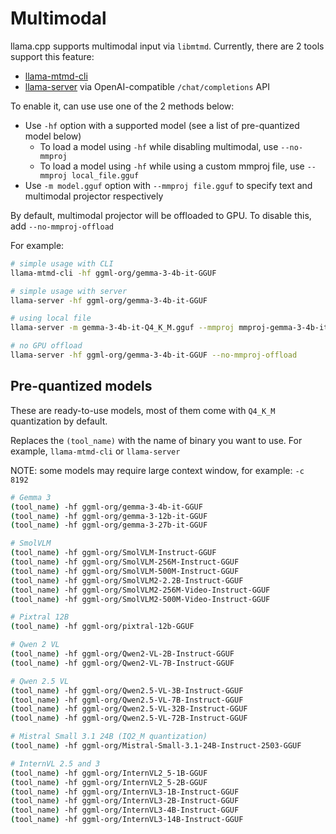 # Multimodal

llama.cpp supports multimodal input via `libmtmd`. Currently, there are 2 tools support this feature:
- [llama-mtmd-cli](../tools/mtmd/README.md)
- [llama-server](../tools/server/README.md) via OpenAI-compatible `/chat/completions` API

To enable it, can use use one of the 2 methods below:

- Use `-hf` option with a supported model (see a list of pre-quantized model below)
    - To load a model using `-hf` while disabling multimodal, use `--no-mmproj`
    - To load a model using `-hf` while using a custom mmproj file, use `--mmproj local_file.gguf`
- Use `-m model.gguf` option with `--mmproj file.gguf` to specify text and multimodal projector respectively

By default, multimodal projector will be offloaded to GPU. To disable this, add `--no-mmproj-offload`

For example:

```sh
# simple usage with CLI
llama-mtmd-cli -hf ggml-org/gemma-3-4b-it-GGUF

# simple usage with server
llama-server -hf ggml-org/gemma-3-4b-it-GGUF

# using local file
llama-server -m gemma-3-4b-it-Q4_K_M.gguf --mmproj mmproj-gemma-3-4b-it-Q4_K_M.gguf

# no GPU offload
llama-server -hf ggml-org/gemma-3-4b-it-GGUF --no-mmproj-offload
```

## Pre-quantized models

These are ready-to-use models, most of them come with `Q4_K_M` quantization by default.

Replaces the `(tool_name)` with the name of binary you want to use. For example, `llama-mtmd-cli` or `llama-server`

NOTE: some models may require large context window, for example: `-c 8192`

```sh
# Gemma 3
(tool_name) -hf ggml-org/gemma-3-4b-it-GGUF
(tool_name) -hf ggml-org/gemma-3-12b-it-GGUF
(tool_name) -hf ggml-org/gemma-3-27b-it-GGUF

# SmolVLM
(tool_name) -hf ggml-org/SmolVLM-Instruct-GGUF
(tool_name) -hf ggml-org/SmolVLM-256M-Instruct-GGUF
(tool_name) -hf ggml-org/SmolVLM-500M-Instruct-GGUF
(tool_name) -hf ggml-org/SmolVLM2-2.2B-Instruct-GGUF
(tool_name) -hf ggml-org/SmolVLM2-256M-Video-Instruct-GGUF
(tool_name) -hf ggml-org/SmolVLM2-500M-Video-Instruct-GGUF

# Pixtral 12B
(tool_name) -hf ggml-org/pixtral-12b-GGUF

# Qwen 2 VL
(tool_name) -hf ggml-org/Qwen2-VL-2B-Instruct-GGUF
(tool_name) -hf ggml-org/Qwen2-VL-7B-Instruct-GGUF

# Qwen 2.5 VL
(tool_name) -hf ggml-org/Qwen2.5-VL-3B-Instruct-GGUF
(tool_name) -hf ggml-org/Qwen2.5-VL-7B-Instruct-GGUF
(tool_name) -hf ggml-org/Qwen2.5-VL-32B-Instruct-GGUF
(tool_name) -hf ggml-org/Qwen2.5-VL-72B-Instruct-GGUF

# Mistral Small 3.1 24B (IQ2_M quantization)
(tool_name) -hf ggml-org/Mistral-Small-3.1-24B-Instruct-2503-GGUF

# InternVL 2.5 and 3
(tool_name) -hf ggml-org/InternVL2_5-1B-GGUF
(tool_name) -hf ggml-org/InternVL2_5-2B-GGUF
(tool_name) -hf ggml-org/InternVL3-1B-Instruct-GGUF
(tool_name) -hf ggml-org/InternVL3-2B-Instruct-GGUF
(tool_name) -hf ggml-org/InternVL3-4B-Instruct-GGUF
(tool_name) -hf ggml-org/InternVL3-14B-Instruct-GGUF
```
